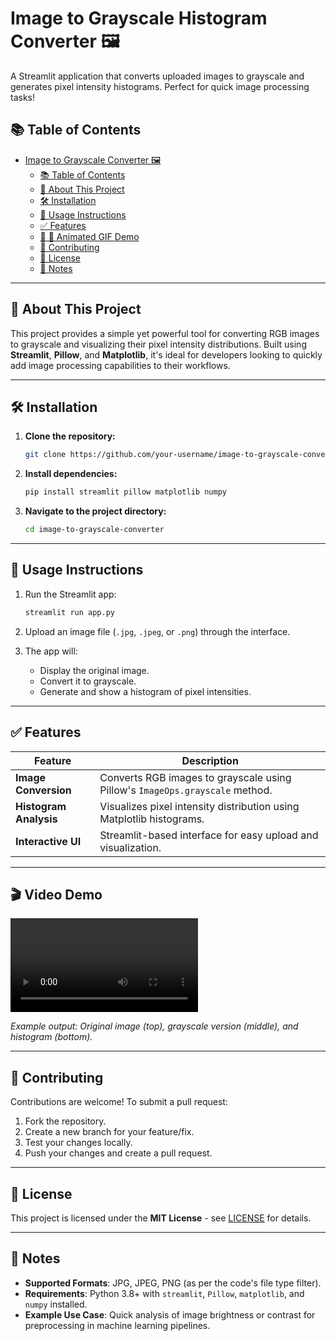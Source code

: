 # Image to Grayscale Histogram Converter 🖼️

A Streamlit application that converts uploaded images to grayscale and generates pixel intensity histograms. Perfect for quick image processing tasks!

## 📚 Table of Contents

- [Image to Grayscale Converter 🖼️](#image-to-grayscale-converter-️)
  - [📚 Table of Contents](#-table-of-contents)
  - [🧠 About This Project](#-about-this-project)
  - [🛠️ Installation](#️-installation)
  - [🚀 Usage Instructions](#-usage-instructions)
  - [✅ Features](#-features)
  - [📸 🎉 Animated GIF Demo](#--animated-gif-demo)
  - [🤝 Contributing](#-contributing)
  - [📄 License](#-license)
  - [📌 Notes](#-notes)

---

## 🧠 About This Project

This project provides a simple yet powerful tool for converting RGB images to grayscale and visualizing their pixel intensity distributions. Built using **Streamlit**, **Pillow**, and **Matplotlib**, it's ideal for developers looking to quickly add image processing capabilities to their workflows.

---

## 🛠️ Installation

1. **Clone the repository:**
   ```bash
   git clone https://github.com/your-username/image-to-grayscale-converter.git
   ```

2. **Install dependencies:**
   ```bash
   pip install streamlit pillow matplotlib numpy
   ```

3. **Navigate to the project directory:**
   ```bash
   cd image-to-grayscale-converter
   ```

---

## 🚀 Usage Instructions

1. Run the Streamlit app:
   ```bash
   streamlit run app.py
   ```

2. Upload an image file (`.jpg`, `.jpeg`, or `.png`) through the interface.

3. The app will:
   - Display the original image.
   - Convert it to grayscale.
   - Generate and show a histogram of pixel intensities.

---

## ✅ Features

| Feature                | Description                                                                  |
| ---------------------- | ---------------------------------------------------------------------------- |
| **Image Conversion**   | Converts RGB images to grayscale using Pillow's `ImageOps.grayscale` method. |
| **Histogram Analysis** | Visualizes pixel intensity distribution using Matplotlib histograms.         |
| **Interactive UI**     | Streamlit-based interface for easy upload and visualization.                 |

---

## 🎬 Video Demo

<video controls>
  <source src="assets/video-sample.webm" type="video/webm">
  Your browser does not support the video tag.
</video>


*Example output: Original image (top), grayscale version (middle), and histogram (bottom).*

---

## 🤝 Contributing

Contributions are welcome! To submit a pull request:

1. Fork the repository.
2. Create a new branch for your feature/fix.
3. Test your changes locally.
4. Push your changes and create a pull request.

---

## 📄 License

This project is licensed under the **MIT License** - see [LICENSE](LICENSE) for details.


---

## 📌 Notes

- **Supported Formats**: JPG, JPEG, PNG (as per the code's file type filter).
- **Requirements**: Python 3.8+ with `streamlit`, `Pillow`, `matplotlib`, and `numpy` installed.
- **Example Use Case**: Quick analysis of image brightness or contrast for preprocessing in machine learning pipelines.
